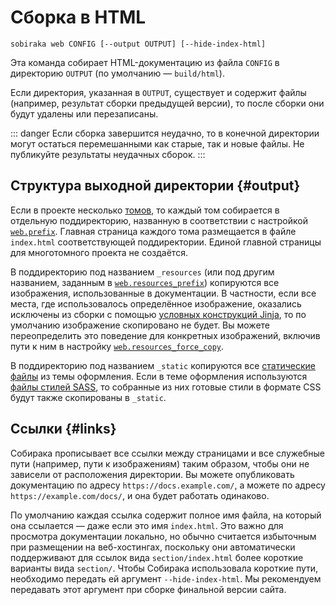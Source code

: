 # Сборка в HTML

```
sobiraka web CONFIG [--output OUTPUT] [--hide-index-html]
```

Эта команда собирает HTML-документацию из файла `CONFIG` в директорию `OUTPUT` (по умолчанию — `build/html`).

Если директория, указанная в `OUTPUT`, существует и содержит файлы (например, результат сборки предыдущей версии), то после сборки они будут удалены или перезаписаны.

::: danger
Если сборка завершится неудачно, то в конечной директории могут остаться перемешанными как старые, так и новые файлы. Не публикуйте результаты неудачных сборок.
:::

## Структура выходной директории {#output}

Если в проекте несколько [томов](../11-overview/01-terms.md#volume), то каждый том собирается в отдельную поддиректорию, названную в соответствии с настройкой [`web.prefix`](../99-reference/1-configuration.md#volume.web.prefix). Главная страница каждого тома размещается в файле `index.html` соответствующей поддиректории. Единой главной страницы для многотомного проекта не создаётся.

В поддиректорию под названием `_resources` (или под другим названием, заданным в [`web.resources_prefix`](../99-reference/1-configuration.md#volume.web.resources_prefix)) копируются все изображения, использованные в документации. В частности, если все места, где использовалось определённое изображение, оказались исключены из сборки с помощью [условных конструкций Jinja](../12-syntax/2-jinja.md#conditions), то по умолчанию изображение скопировано не будет. Вы можете переопределить это поведение для конкретных изображений, включив пути к ним в настройку [`web.resources_force_copy`](../99-reference/1-configuration.md#volume.web.resources_force_copy).

В поддиректорию под названием `_static` копируются все [статические файлы](2-web-customization.md#static-files) из темы оформления. Если в теме оформления используются [файлы стилей SASS](2-web-customization.md#sass), то собранные из них готовые стили в формате CSS будут также скопированы в `_static`.

## Ссылки {#links}

Собирака прописывает все ссылки между страницами и все служебные пути (например, пути к изображениям) таким образом, чтобы они не зависели от расположения директории. Вы можете опубликовать документацию по адресу `https://docs.example.com/`, а можете по адресу `https://example.com/docs/`, и она будет работать одинаково.

По умолчанию каждая ссылка содержит полное имя файла, на который она ссылается — даже если это имя `index.html`. Это важно для просмотра документации локально, но обычно считается избыточным при размещении на веб-хостингах, поскольку они автоматически поддерживают для ссылок вида `section/index.html` более короткие варианты вида `section/`. Чтобы Собирака использовала короткие пути, необходимо передать ей аргумент `--hide-index-html`. Мы рекомендуем передавать этот аргумент при сборке финальной версии сайта.
